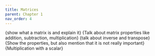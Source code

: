 ```yaml
---
title: Matrices
parent: Chapter 1
nav_order: 4
---
```


{show what a matrix is and explain it}
{Talk about matrix properties like addition, subtraction, multiplication}
{talk about inverse and transpose}
{Show the properties, but also mention that it is not really important}
{Multiplication with a scalar}